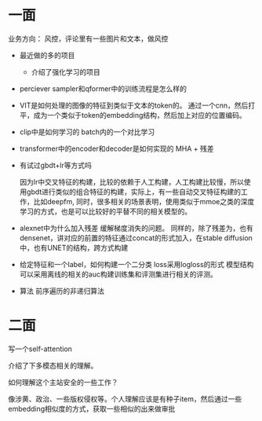 # 一面
业务方向： 风控，评论里有一些图片和文本，做风控

- 最近做的多的项目
  * 介绍了强化学习的项目
- perciever sampler和qformer中的训练流程是怎么样的

- VIT是如何处理的图像的特征到类似于文本的token的。
    通过一个cnn，然后打平，成为一个类似于token的embedding结构，然后加上对应的位置编码。

- clip中是如何学习的
    batch内的一个对比学习


- transformer中的encoder和decoder是如何实现的
    MHA + 残差
- 有试过gbdt+lr等方式吗

    因为lr中交叉特征的构建，比较的依赖于人工构建，人工构建比较慢，所以使用gbdt进行类似的组合特征的构建，实际上，有一些自动交叉特征构建的工作，比如deepfm, 同时，很多相关的场景表明，使用类似于mmoe之类的深度学习的方式，也是可以比较好的平替不同的相关模型的。
- alexnet中为什么加入残差
    缓解梯度消失的问题。
    同样的，除了残差为，也有densenet，讲对应的前置的特征通过concat的形式加入，在stable diffusion中，也有UNET的结构，跨方式构建
- 给定特征和一个label，如何构建一个二分类
    loss采用logloss的形式
    模型结构可以采用离线的相关的auc构建训练集和评测集进行相关的评测。
- 算法
前序遍历的非递归算法




# 二面

写一个self-attention

介绍了下多模态相关的理解。

如何理解这个主站安全的一些工作？

 像涉黄、政治、一些版权侵权等。个人理解应该是有种子item，然后通过一些embedding相似度的方式，获取一些相似的出来做审批
